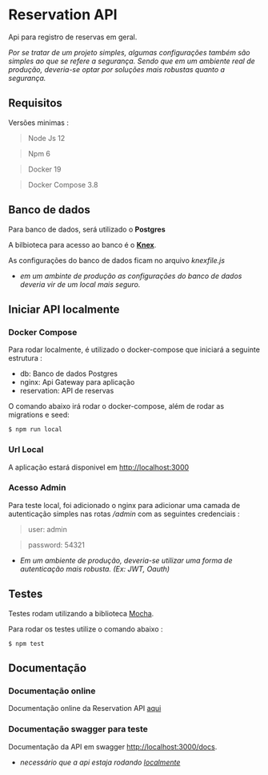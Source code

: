 # Reservation API

Api para registro de reservas em geral. 

*Por se tratar de um projeto simples, algumas configurações também são simples ao que se refere a segurança. Sendo que em um ambiente real de produção, deveria-se optar por soluções mais robustas quanto a segurança.* 

## Requisitos 

Versões minimas :

> Node Js 12 

> Npm 6

> Docker 19

> Docker Compose 3.8

## Banco de dados

Para banco de dados, será utilizado o **Postgres** 

A bilbioteca para acesso ao banco é o [**Knex**](https://npmjs.org/package/knex).

As configurações do banco de dados ficam no arquivo *knexfile.js*

* *em um ambinte de produção as configurações do banco de dados deveria vir de um local mais seguro.*

## Iniciar API localmente

### Docker Compose
Para rodar localmente, é utilizado o docker-compose que iniciará a seguinte estrutura : 
- db: Banco de dados Postgres
- nginx: Api Gateway para aplicação
- reservation: API de reservas

O comando abaixo irá rodar o docker-compose, além de rodar as migrations e seed: 

```
$ npm run local
```

### Url Local
A aplicação estará disponivel em [http://localhost:3000](http://localhost:3000)

### Acesso Admin
Para teste local, foi adicionado o nginx para adicionar uma camada de autenticação simples nas rotas */admin* com as seguintes credenciais : 

> user: admin

> password: 54321

* *Em um ambiente de produção, deveria-se utilizar uma forma de autenticação mais robusta. (Ex: JWT, Oauth)*

## Testes

Testes rodam utilizando a biblioteca [Mocha](https://www.npmjs.com/package/mocha).

Para rodar os testes utilize o comando abaixo :

```
$ npm test
```

## Documentação

### Documentação online

Documentação online da Reservation API [aqui](https://anderolimar.github.io/docs/)

### Documentação swagger para teste
Documentação da API em swagger [http://localhost:3000/docs](http://localhost:3000/docs).
* *necessário que a api estaja rodando [localmente](#iniciar-localmente)* 


